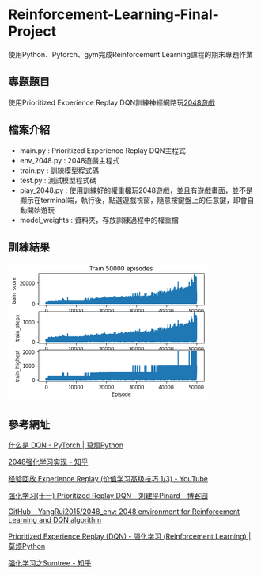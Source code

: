 # Reinforcement-Learning-Final-Project
使用Python、Pytorch、gym完成Reinforcement Learning課程的期末專題作業

專題題目
---
使用Prioritized Experience Replay DQN訓練神經網路玩[2048遊戲](https://pypi.org/project/gym-2048/)

檔案介紹
---
* main.py : Prioritized Experience Replay DQN主程式
* env_2048.py : 2048遊戲主程式
* train.py : 訓練模型程式碼
* test.py : 測試模型程式碼
* play_2048.py : 使用訓練好的權重檔玩2048遊戲，並且有遊戲畫面，並不是顯示在terminal端，執行後，點選遊戲視窗，隨意按鍵盤上的任意鍵，即會自動開始遊玩
* model_weights : 資料夾，存放訓練過程中的權重檔

訓練結果
---
![image](https://github.com/20RenHaos23/Reinforcement-Learning-Final-Project/blob/main/README_img/result.png)

參考網址
---
[什么是 DQN - PyTorch | 莫烦Python](https://mofanpy.com/tutorials/machine-learning/torch/intro-DQN/)

[2048强化学习实现 - 知乎](https://zhuanlan.zhihu.com/p/107561918)

[经验回放 Experience Replay (价值学习高级技巧 1/3) - YouTube](https://www.youtube.com/watch?v=rhslMPmj7SY&ab_channel=ShusenWang)

[强化学习(十一) Prioritized Replay DQN - 刘建平Pinard - 博客园](https://www.cnblogs.com/pinard/p/9797695.html)

[GitHub - YangRui2015/2048_env: 2048 environment for Reinforcement Learning and DQN algorithm](https://github.com/YangRui2015/2048_env)

[Prioritized Experience Replay (DQN) - 强化学习 (Reinforcement Learning) | 莫烦Python](https://mofanpy.com/tutorials/machine-learning/reinforcement-learning/prioritized-replay/)

[强化学习之Sumtree - 知乎](https://zhuanlan.zhihu.com/p/165134346)

